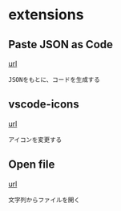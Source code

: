 # extensions

## Paste JSON as Code

[url](https://marketplace.visualstudio.com/items?itemName=quicktype.quicktype)

```
JSONをもとに、コードを生成する
```

## vscode-icons

[url](https://marketplace.visualstudio.com/items?itemName=robertohuertasm.vscode-icons)

```
アイコンを変更する
```

## Open file

[url](https://marketplace.visualstudio.com/items?itemName=Fr43nk.seito-openfile)

```
文字列からファイルを開く
```
